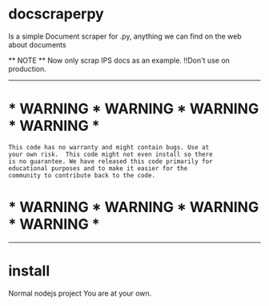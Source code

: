 # docscraperpy
Is a simple Document scraper for .py, anything we can find on the web about documents

** NOTE **
Now only scrap IPS docs as an example.
!!Don't use on production.

*************************************************************************
# *  WARNING  *  WARNING  *  WARNING  *  WARNING  *
	This code has no warranty and might contain bugs. Use at
	your own risk.  This code might not even install so there
	is no guarantee. We have released this code primarily for
	educational purposes and to make it easier for the
	community to contribute back to the code.

# *  WARNING  *  WARNING  *  WARNING  *  WARNING  *
*************************************************************************

# install
Normal nodejs project
You are at your own.
